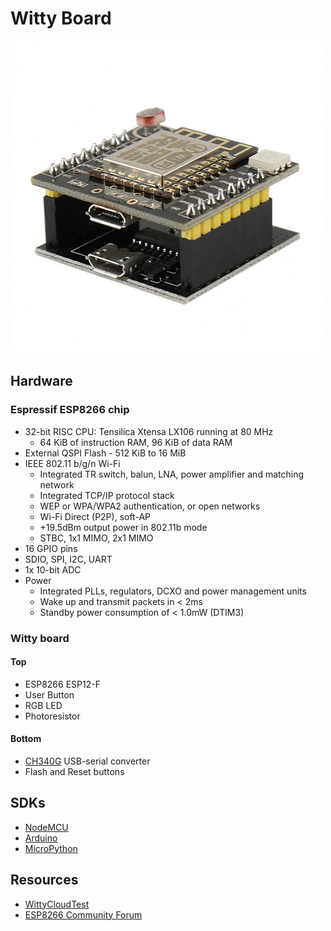 # Witty Board

![board](board.jpg)

## Hardware

### Espressif ESP8266 chip

* 32-bit RISC CPU: Tensilica Xtensa LX106 running at 80 MHz
  * 64 KiB of instruction RAM, 96 KiB of data RAM
* External QSPI Flash - 512 KiB to 16 MiB
* IEEE 802.11 b/g/n Wi-Fi
  * Integrated TR switch, balun, LNA, power amplifier and matching network
  * Integrated TCP/IP protocol stack
  * WEP or WPA/WPA2 authentication, or open networks
  * Wi-Fi Direct (P2P), soft-AP
  * +19.5dBm output power in 802.11b mode
  * STBC, 1x1 MIMO, 2x1 MIMO
* 16 GPIO pins
* SDIO, SPI, I2C, UART
* 1x 10-bit ADC
* Power
  * Integrated PLLs, regulators, DCXO and power management units
  * Wake up and transmit packets in < 2ms
  * Standby power consumption of < 1.0mW (DTIM3)

### Witty board

#### Top
* ESP8266 ESP12-F
* User Button
* RGB LED
* Photoresistor

#### Bottom

* [CH340G](http://kig.re/2014/12/31/how-to-use-arduino-nano-mini-pro-with-CH340G-on-mac-osx-yosemite.html) USB-serial converter
* Flash and Reset buttons

## SDKs

* [NodeMCU](https://github.com/nodemcu/nodemcu-firmware)
* [Arduino](https://github.com/esp8266/Arduino)
* [MicroPython](https://github.com/micropython/micropython/tree/master/esp8266)

## Resources

* [WittyCloudTest](https://github.com/AdySan/WittyCloudTest)
* [ESP8266 Community Forum](http://www.esp8266.com/)
